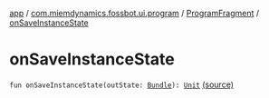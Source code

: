 [app](../../index.md) / [com.miemdynamics.fossbot.ui.program](../index.md) / [ProgramFragment](index.md) / [onSaveInstanceState](./on-save-instance-state.md)

# onSaveInstanceState

`fun onSaveInstanceState(outState: `[`Bundle`](https://developer.android.com/reference/android/os/Bundle.html)`): `[`Unit`](https://kotlinlang.org/api/latest/jvm/stdlib/kotlin/-unit/index.html) [(source)](https://github.com/binyot/fossbot/tree/master/app/src/main/java/com/miemdynamics/fossbot/ui/program/ProgramFragment.kt#L150)